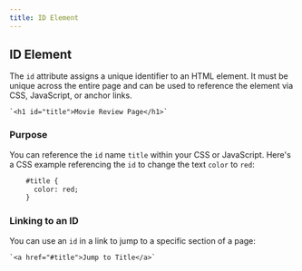 ```yaml
---
title: ID Element
---
```


## ID Element

The `id` attribute assigns a unique identifier to an HTML element. It must be unique across the entire page and can be used to reference the element via CSS, JavaScript, or anchor links.

    `<h1 id="title">Movie Review Page</h1>`

### Purpose

You can reference the `id` name `title` within your CSS or JavaScript. Here's a CSS example referencing the `id` to change the text `color` to `red`:

```html
    #title {
      color: red;
    }
```

### Linking to an ID

You can use an `id` in a link to jump to a specific section of a page:

    `<a href="#title">Jump to Title</a>`